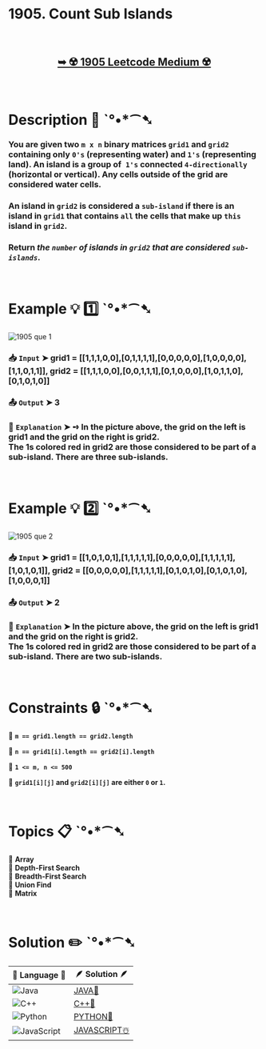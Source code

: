 # 1905. Count Sub Islands

</br>

<h2 align="center"> 

<a href="https://leetcode.com/problems/count-sub-islands/description/?envType=daily-question&envId=2024-08-28"><strong>➥ ☢️ 1905 Leetcode Medium ☢️ </strong></a>
</h2>

</br>

# Description 📜 ˋ°•*⁀➷

### You are given two `m x n` binary matrices `grid1` and `grid2` containing only `0's` (representing water) and `1's` (representing land). An island is a group of` 1's` connected `4-directionally` (horizontal or vertical). Any cells outside of the grid are considered water cells.

### An island in `grid2` is considered a `sub-island` if there is an island in `grid1` that contains `all` the cells that make up `this` island in `grid2`.

### Return *the `number` of islands in `grid2` that are considered `sub-islands`*.

</br>

# Example 💡 1️⃣ ˋ°•*⁀➷

![1905 que 1](https://github.com/user-attachments/assets/a2fed8a1-2fc0-4aba-89f9-fb5c88af5dde)

  ### 📥 `Input`  ➤ grid1 = [[1,1,1,0,0],[0,1,1,1,1],[0,0,0,0,0],[1,0,0,0,0],[1,1,0,1,1]], grid2 = [[1,1,1,0,0],[0,0,1,1,1],[0,1,0,0,0],[1,0,1,1,0],[0,1,0,1,0]]

  ### 📤 `Output`  ➤ 3

  ### 🔦 `Explanation`  ➤ ➺ In the picture above, the grid on the left is grid1 and the grid on the right is grid2.</br> The 1s colored red in grid2 are those considered to be part of a sub-island. There are three sub-islands.

</br>

# Example 💡 2️⃣ ˋ°•*⁀➷

![1905 que 2](https://github.com/user-attachments/assets/cb0d7b1b-93e3-4741-8134-128581871661)

  ### 📥 `Input` ➤ grid1 = [[1,0,1,0,1],[1,1,1,1,1],[0,0,0,0,0],[1,1,1,1,1],[1,0,1,0,1]], grid2 = [[0,0,0,0,0],[1,1,1,1,1],[0,1,0,1,0],[0,1,0,1,0],[1,0,0,0,1]]

  ### 📤 `Output`  ➤ 2

  ### 🔦 `Explanation` ➤ In the picture above, the grid on the left is grid1 and the grid on the right is grid2.</br> The 1s colored red in grid2 are those considered to be part of a sub-island. There are two sub-islands.

</br>

# Constraints 🔒 ˋ°•*⁀➷

🔹 **`m == grid1.length == grid2.length`** </br>

🔹 **`n == grid1[i].length == grid2[i].length`** </br>

🔹 **`1 <= m, n <= 500`** </br>

🔹 **`grid1[i][j]` and `grid2[i][j]` are either `0` or `1`.** </br>

</br>

# Topics 📋 ˋ°•*⁀➷

🔸 **Array**  </br>
🔸 **Depth-First Search**  </br>
🔸 **Breadth-First Search**  </br>
🔸 **Union Find**  </br>
🔸 **Matrix**  </br>

</br>

# Solution ✏️ ˋ°•*⁀➷

| 📒 Language 📒  | 🪶 Solution 🪶 |
| ------------- | ------------- |
|  ![Java](https://img.shields.io/badge/java-%23ED8B00.svg?style=for-the-badge&logo=openjdk&logoColor=white)  | [JAVA🍁](https://github.com/Prakhar-002/LEETCODE/blob/main/%F0%9F%93%9C%20Daily%20Challange%20%F0%9F%92%A1/08%20August%20%F0%9F%8F%B5%EF%B8%8F%202024/28%20-%2008%20-%202024%20---%201905.%20Count%20Sub%20Islands%20%E2%98%83%EF%B8%8F%20%F0%9F%8D%81%20%F0%9F%8D%B0%20%F0%9F%8E%B2/%F0%9F%8D%81JAVA-1905-CountSubIslands.java) |
|  ![C++](https://img.shields.io/badge/c++-%2300599C.svg?style=for-the-badge&logo=c%2B%2B&logoColor=white)  | [C++🎲](https://github.com/Prakhar-002/LEETCODE/blob/main/%F0%9F%93%9C%20Daily%20Challange%20%F0%9F%92%A1/08%20August%20%F0%9F%8F%B5%EF%B8%8F%202024/28%20-%2008%20-%202024%20---%201905.%20Count%20Sub%20Islands%20%E2%98%83%EF%B8%8F%20%F0%9F%8D%81%20%F0%9F%8D%B0%20%F0%9F%8E%B2/%F0%9F%8E%B2CPP-1905-CountSubIslands.cpp)  |
|  ![Python](https://img.shields.io/badge/python-3670A0?style=for-the-badge&logo=python&logoColor=ffdd54)    | [PYTHON🍰](https://github.com/Prakhar-002/LEETCODE/blob/main/%F0%9F%93%9C%20Daily%20Challange%20%F0%9F%92%A1/08%20August%20%F0%9F%8F%B5%EF%B8%8F%202024/28%20-%2008%20-%202024%20---%201905.%20Count%20Sub%20Islands%20%E2%98%83%EF%B8%8F%20%F0%9F%8D%81%20%F0%9F%8D%B0%20%F0%9F%8E%B2/%F0%9F%8D%B0PYTHON-1905-CountSubIslands.py) |
| ![JavaScript](https://img.shields.io/badge/javascript-%23323330.svg?style=for-the-badge&logo=javascript&logoColor=%23F7DF1E)   | [JAVASCRIPT☃️](https://github.com/Prakhar-002/LEETCODE/blob/main/%F0%9F%93%9C%20Daily%20Challange%20%F0%9F%92%A1/08%20August%20%F0%9F%8F%B5%EF%B8%8F%202024/28%20-%2008%20-%202024%20---%201905.%20Count%20Sub%20Islands%20%E2%98%83%EF%B8%8F%20%F0%9F%8D%81%20%F0%9F%8D%B0%20%F0%9F%8E%B2/%E2%98%83%EF%B8%8FJAVASCRIPT-1905-CountSubIslands.js) |

